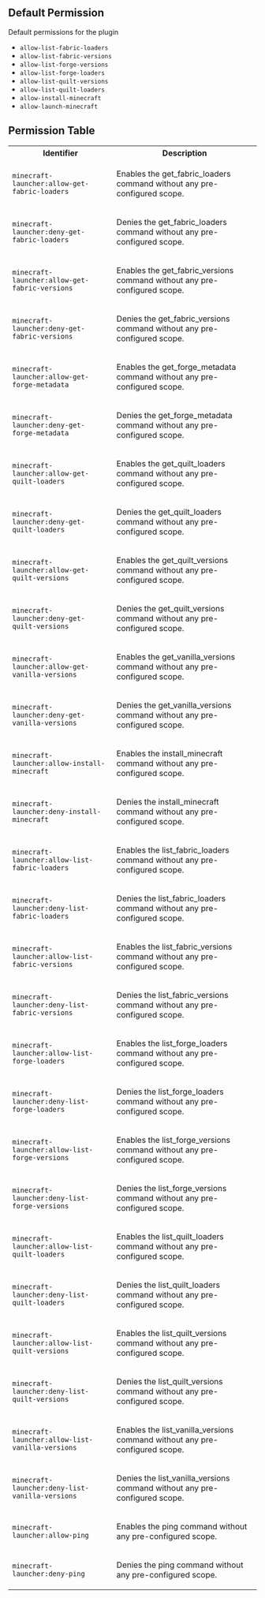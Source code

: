 ## Default Permission

Default permissions for the plugin

- `allow-list-fabric-loaders`
- `allow-list-fabric-versions`
- `allow-list-forge-versions`
- `allow-list-forge-loaders`
- `allow-list-quilt-versions`
- `allow-list-quilt-loaders`
- `allow-install-minecraft`
- `allow-launch-minecraft`

## Permission Table

<table>
<tr>
<th>Identifier</th>
<th>Description</th>
</tr>


<tr>
<td>

`minecraft-launcher:allow-get-fabric-loaders`

</td>
<td>

Enables the get_fabric_loaders command without any pre-configured scope.

</td>
</tr>

<tr>
<td>

`minecraft-launcher:deny-get-fabric-loaders`

</td>
<td>

Denies the get_fabric_loaders command without any pre-configured scope.

</td>
</tr>

<tr>
<td>

`minecraft-launcher:allow-get-fabric-versions`

</td>
<td>

Enables the get_fabric_versions command without any pre-configured scope.

</td>
</tr>

<tr>
<td>

`minecraft-launcher:deny-get-fabric-versions`

</td>
<td>

Denies the get_fabric_versions command without any pre-configured scope.

</td>
</tr>

<tr>
<td>

`minecraft-launcher:allow-get-forge-metadata`

</td>
<td>

Enables the get_forge_metadata command without any pre-configured scope.

</td>
</tr>

<tr>
<td>

`minecraft-launcher:deny-get-forge-metadata`

</td>
<td>

Denies the get_forge_metadata command without any pre-configured scope.

</td>
</tr>

<tr>
<td>

`minecraft-launcher:allow-get-quilt-loaders`

</td>
<td>

Enables the get_quilt_loaders command without any pre-configured scope.

</td>
</tr>

<tr>
<td>

`minecraft-launcher:deny-get-quilt-loaders`

</td>
<td>

Denies the get_quilt_loaders command without any pre-configured scope.

</td>
</tr>

<tr>
<td>

`minecraft-launcher:allow-get-quilt-versions`

</td>
<td>

Enables the get_quilt_versions command without any pre-configured scope.

</td>
</tr>

<tr>
<td>

`minecraft-launcher:deny-get-quilt-versions`

</td>
<td>

Denies the get_quilt_versions command without any pre-configured scope.

</td>
</tr>

<tr>
<td>

`minecraft-launcher:allow-get-vanilla-versions`

</td>
<td>

Enables the get_vanilla_versions command without any pre-configured scope.

</td>
</tr>

<tr>
<td>

`minecraft-launcher:deny-get-vanilla-versions`

</td>
<td>

Denies the get_vanilla_versions command without any pre-configured scope.

</td>
</tr>

<tr>
<td>

`minecraft-launcher:allow-install-minecraft`

</td>
<td>

Enables the install_minecraft command without any pre-configured scope.

</td>
</tr>

<tr>
<td>

`minecraft-launcher:deny-install-minecraft`

</td>
<td>

Denies the install_minecraft command without any pre-configured scope.

</td>
</tr>

<tr>
<td>

`minecraft-launcher:allow-list-fabric-loaders`

</td>
<td>

Enables the list_fabric_loaders command without any pre-configured scope.

</td>
</tr>

<tr>
<td>

`minecraft-launcher:deny-list-fabric-loaders`

</td>
<td>

Denies the list_fabric_loaders command without any pre-configured scope.

</td>
</tr>

<tr>
<td>

`minecraft-launcher:allow-list-fabric-versions`

</td>
<td>

Enables the list_fabric_versions command without any pre-configured scope.

</td>
</tr>

<tr>
<td>

`minecraft-launcher:deny-list-fabric-versions`

</td>
<td>

Denies the list_fabric_versions command without any pre-configured scope.

</td>
</tr>

<tr>
<td>

`minecraft-launcher:allow-list-forge-loaders`

</td>
<td>

Enables the list_forge_loaders command without any pre-configured scope.

</td>
</tr>

<tr>
<td>

`minecraft-launcher:deny-list-forge-loaders`

</td>
<td>

Denies the list_forge_loaders command without any pre-configured scope.

</td>
</tr>

<tr>
<td>

`minecraft-launcher:allow-list-forge-versions`

</td>
<td>

Enables the list_forge_versions command without any pre-configured scope.

</td>
</tr>

<tr>
<td>

`minecraft-launcher:deny-list-forge-versions`

</td>
<td>

Denies the list_forge_versions command without any pre-configured scope.

</td>
</tr>

<tr>
<td>

`minecraft-launcher:allow-list-quilt-loaders`

</td>
<td>

Enables the list_quilt_loaders command without any pre-configured scope.

</td>
</tr>

<tr>
<td>

`minecraft-launcher:deny-list-quilt-loaders`

</td>
<td>

Denies the list_quilt_loaders command without any pre-configured scope.

</td>
</tr>

<tr>
<td>

`minecraft-launcher:allow-list-quilt-versions`

</td>
<td>

Enables the list_quilt_versions command without any pre-configured scope.

</td>
</tr>

<tr>
<td>

`minecraft-launcher:deny-list-quilt-versions`

</td>
<td>

Denies the list_quilt_versions command without any pre-configured scope.

</td>
</tr>

<tr>
<td>

`minecraft-launcher:allow-list-vanilla-versions`

</td>
<td>

Enables the list_vanilla_versions command without any pre-configured scope.

</td>
</tr>

<tr>
<td>

`minecraft-launcher:deny-list-vanilla-versions`

</td>
<td>

Denies the list_vanilla_versions command without any pre-configured scope.

</td>
</tr>

<tr>
<td>

`minecraft-launcher:allow-ping`

</td>
<td>

Enables the ping command without any pre-configured scope.

</td>
</tr>

<tr>
<td>

`minecraft-launcher:deny-ping`

</td>
<td>

Denies the ping command without any pre-configured scope.

</td>
</tr>
</table>
